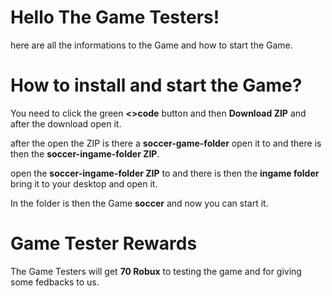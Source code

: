 # Hello The Game Testers! 
here are all the informations to the Game and how to start the Game.

# How to install and start the Game?
You need to click the green **<>code** button and then **Download ZIP** and after the download open it. 

after the open the ZIP is there a **soccer-game-folder** open it to and there is then the **soccer-ingame-folder ZIP**.

open the **soccer-ingame-folder ZIP** to and there is then the **ingame folder** bring it to your desktop and open it.

In the folder is then the Game **soccer** and now you can start it.

# Game Tester Rewards
The Game Testers will get **70 Robux** to testing the game and for giving some fedbacks to us.

